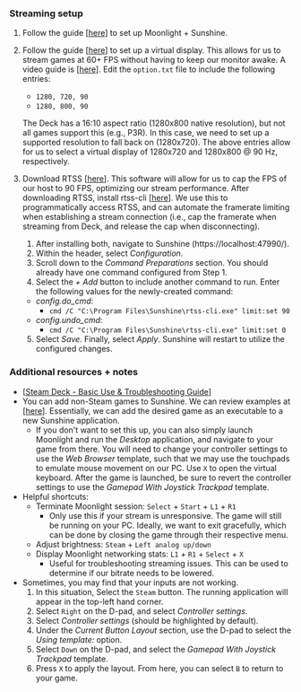 ### Streaming setup

1. Follow the guide [[here](https://www.reddit.com/r/SteamDeck/comments/19ahzxq/youre_streaming_your_games_wrong_let_me_show_you/)] to set up Moonlight + Sunshine.

2. Follow the guide [[here](https://www.reddit.com/r/MoonlightStreaming/comments/rzpcpc/moonlight_streaming_without_monitor_no_dummy_plug/)] to set up a virtual display. This allows for us to stream games at 60+ FPS without having to keep our monitor awake. A video guide is [[here](https://www.youtube.com/watch?v=byfBWDnToYk)]. Edit the `option.txt` file to include the following entries:

    - `1280, 720, 90`
    - `1280, 800, 90`

    The Deck has a 16:10 aspect ratio (1280x800 native resolution), but not all games support this (e.g., P3R). In this case, we need to set up a supported resolution to fall back on (1280x720). The above entries allow for us to select a virtual display of 1280x720 and 1280x800 @ 90 Hz, respectively.

3. Download RTSS [[here](https://www.guru3d.com/download/rtss-rivatuner-statistics-server-download/)]. This software will allow for us to cap the FPS of our host to 90 FPS, optimizing our stream performance. After downloading RTSS, install rtss-cli [[here](https://github.com/xanderfrangos/rtss-cli/releases/tag/v1.0.0)]. We use this to programmatically access RTSS, and can automate the framerate limiting when establishing a stream connection (i.e., cap the framerate when streaming from Deck, and release the cap when disconnecting).

    1. After installing both, navigate to Sunshine (https://localhost:47990/).
    2. Within the header, select *Configuration*.
    3. Scroll down to the *Command Preparations* section. You should already have one command configured from Step 1.
    4. Select the *+ Add* button to include another command to run. Enter the following values for the newly-created command:
    - *config.do_cmd*:
        - `cmd /C "C:\Program Files\Sunshine\rtss-cli.exe" limit:set 90`
    - *config.undo_cmd*:
        - `cmd /C "C:\Program Files\Sunshine\rtss-cli.exe" limit:set 0`
    5. Select *Save*. Finally, select *Apply*. Sunshine will restart to utilize the configured changes.

### Additional resources + notes

- [[Steam Deck - Basic Use & Troubleshooting Guide](https://help.steampowered.com/en/faqs/view/69E3-14AF-9764-4C28)]
- You can add non-Steam games to Sunshine. We can review examples at [[here](https://docs.lizardbyte.dev/projects/sunshine/en/latest/about/guides/app_examples.html)]. Essentially, we can add the desired game as an executable to a new Sunshine application.
    - If you don't want to set this up, you can also simply launch Moonlight and run the *Desktop* application, and navigate to your game from there. You will need to change your controller settings to use the *Web Browser* template, such that we may use the touchpads to emulate mouse movement on our PC. Use `X` to open the virtual keyboard. After the game is launched, be sure to revert the controller settings to use the *Gamepad With Joystick Trackpad* template.
- Helpful shortcuts:
    - Terminate Moonlight session: `Select` + `Start` + `L1` + `R1`
        - Only use this if your stream is unresponsive. The game will still be running on your PC. Ideally, we want to exit gracefully, which can be done by closing the game through their respective menu.
    - Adjust brightness: `Steam` + `Left analog up/down`
    - Display Moonlight networking stats: `L1` + `R1` + `Select` + `X`
        - Useful for troubleshooting streaming issues. This can be used to determine if our bitrate needs to be lowered.
- Sometimes, you may find that your inputs are not working.
    1. In this situation, Select the `Steam` button. The running application will appear in the top-left hand corner.
    2. Select `Right` on the D-pad, and select *Controller settings*.
    4. Select *Controller settings* (should be highlighted by default).
    5. Under the *Current Button Layout* section, use the D-pad to select the *Using template:* option.
    6. Select `Down` on the D-pad, and select the *Gamepad With Joystick Trackpad* template.
    7. Press `X` to apply the layout. From here, you can select `B` to return to your game.
